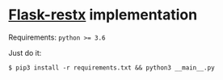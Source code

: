 # [Flask-restx](https://flask-restx.readthedocs.io/en/latest/index.html) implementation

Requirements: `python >= 3.6`

Just do it:
```
$ pip3 install -r requirements.txt && python3 __main__.py
```